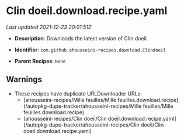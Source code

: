 # Clin doeil.download.recipe.yaml

_Last updated 2021-12-23 20:01:51Z_

- **Description**: Downloads the latest version of Clin doeil.

- **Identifier**: `com.github.ahousseini-recipes.download.Clindoeil`

- **Parent Recipes**: `None`


## Warnings

- These recipes have duplicate URLDownloader URLs:
    - [ahousseini-recipes/Mille feuilles/Mille feuilles.download.recipe](/autopkg-dupe-tracker/ahousseini-recipes/Mille feuilles/Mille feuilles.download.recipe)
    - [ahousseini-recipes/Clin doeil/Clin doeil.download.recipe.yaml](/autopkg-dupe-tracker/ahousseini-recipes/Clin doeil/Clin doeil.download.recipe.yaml)